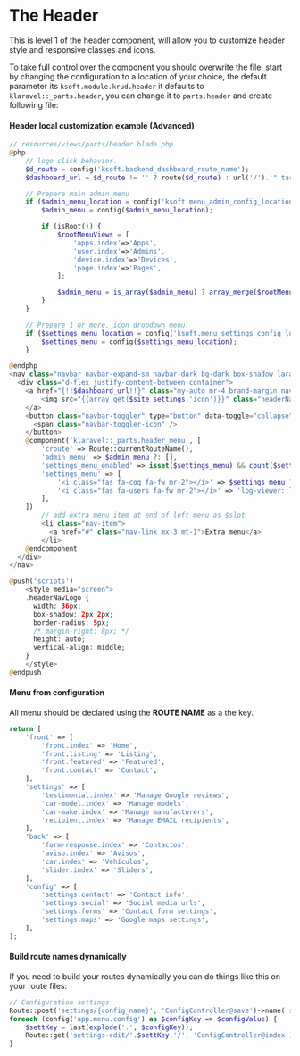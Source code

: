 # The Header

This is level 1 of the header component, will allow you to customize header style and responsive classes and icons.

To take full control over the component you should overwrite the file, start by changing the configuration
to a location of your choice, the default parameter its `ksoft.module.krud.header` it defaults to `klaravel::_parts.header`, you can change it to `parts.header` and create following file:

#### Header local customization example (Advanced)

```php
// resources/views/parts/header.blade.php
@php
    // logo click behavior.
    $d_route = config('ksoft.backend_dashboard_route_name');
    $dashboard_url = $d_route != '' ? route($d_route) : url('/').'" target="_blank';

    // Prepare main admin menu
    if ($admin_menu_location = config('ksoft.menu_admin_config_location')) {
        $admin_menu = config($admin_menu_location);

        if (isRoot()) {
            $rootMenuViews = [
                'apps.index'=>'Apps',
                'user.index'=>'Admins',
                'device.index'=>'Devices',
                'page.index'=>'Pages',
            ];

            $admin_menu = is_array($admin_menu) ? array_merge($rootMenuViews, $admin_menu) : $rootMenuViews;
        }
    }

    // Prepare 1 or more, icon dropdown menu.
    if ($settings_menu_location = config('ksoft.menu_settings_config_location')) {
        $settings_menu = config($settings_menu_location);
    }

@endphp
<nav class="navbar navbar-expand-sm navbar-dark bg-dark box-shadow larappHead">
  <div class="d-flex justify-content-between container">
    <a href="{!!$dashboard_url!!}" class="my-auto mr-4 brand-margin navbar-brand">
        <img src="{{array_get($site_settings,'icon')}}" class="headerNavLogo" alt="{{ array_get($site_settings,'name') }}" title="{{ array_get($site_settings,'name') }}">
    </a>
    <button class="navbar-toggler" type="button" data-toggle="collapse" data-target="#navbarHeader" aria-controls="navbarHeader" aria-expanded="true" aria-label="Toggle navigation">
      <span class="navbar-toggler-icon" />
    </button>
    @component('klaravel::_parts.header_menu', [
        'croute' => Route::currentRouteName(),
        'admin_menu' => $admin_menu ?: [],
        'settings_menu_enabled' => isset($settings_menu) && count($settings_menu)>0,
        'settings_menu' => [
            '<i class="fas fa-cog fa-fw mr-2"></i>' => $settings_menu ?? [],
            '<i class="fas fa-users fa-fw mr-2"></i>' => 'log-viewer::logs.list' ,
        ],
    ])
        // add extra menu item at end of left menu as $slot
        <li class="nav-item">
          <a href="#" class="nav-link mx-3 mt-1">Extra menu</a>
        </li>
    @endcomponent
  </div>
</nav>

@push('scripts')
    <style media="screen">
    .headerNavLogo {
      width: 36px;
      box-shadow: 2px 2px;
      border-radius: 5px;
      /* margin-right: 8px; */
      height: auto;
      vertical-align: middle;
    }
    </style>
@endpush
```

#### Menu from configuration

All menu should be declared using the **ROUTE NAME** as a the key.

```php
return [
    'front' => [
        'front.index' => 'Home',
        'front.listing' => 'Listing',
        'front.featured' => 'Featured',
        'front.contact' => 'Contact',
    ],
    'settings' => [
        'testimonial.index' => 'Manage Google reviews',
        'car-model.index' => 'Manage models',
        'car-make.index' => 'Manage manufacturers',
        'recipient.index' => 'Manage EMAIL recipients',
    ],
    'back' => [
        'form-response.index' => 'Contactos',
        'aviso.index' => 'Avisos',
        'car.index' => 'Vehículos',
        'slider.index' => 'Sliders',
    ],
    'config' => [
        'settings.contact' => 'Contact info',
        'settings.social' => 'Social media urls',
        'settings.forms' => 'Contact form settings',
        'settings.maps' => 'Google maps settings',
    ],
];
```

#### Build route names dynamically

If you need to build your routes dynamically you can do things like this on your route files:

```php
// Configuration settings
Route::post('settings/{config_name}', 'ConfigController@save')->name('settings.save');
foreach (config('app.menu.config') as $configKey => $configValue) {
    $settKey = last(explode('.', $configKey));
    Route::get('settings-edit/'.$settKey.'/', 'ConfigController@index')->name('settings.'.$settKey)->where('key',$settKey);
}
```
